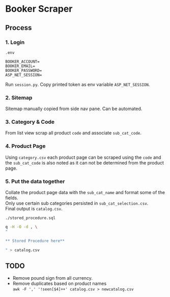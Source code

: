 # Booker Scraper

## Process

### 1. Login

`.env`

```env
BOOKER_ACCOUNT=
BOOKER_EMAIL=
BOOKER_PASSWORD=
ASP_NET_SESSION=
```

Run `session.py`. Copy printed token as env variable `ASP_NET_SESSION`.


### 2. Sitemap

Sitemap manually copied from side nav pane. Can be automated.

### 3. Category & Code

From list view scrap all product `code` and associate `sub_cat_code`.

### 4. Product Page

Using `category.csv` each product page can be scraped using the `code` and the `sub_cat_code` is also noted as it can not be determined from the product page.

### 5. Put the data together

Collate the product page data with the `sub_cat_name` and format some of the fields.  
Only use certain sub categories persisted in `sub_cat_selection.csv`.  
Final output is `catalog.csv`.

`./stored_procedure.sql`

```bash
q -H -O -d , \
"

** Stored Procedure here**

" > catalog.csv
```

## TODO

- Remove pound sign from all currency.
- Remove duplicates based on product names  
`awk -F ',' '!seen[$4]++' catalog.csv > newcatalog.csv`